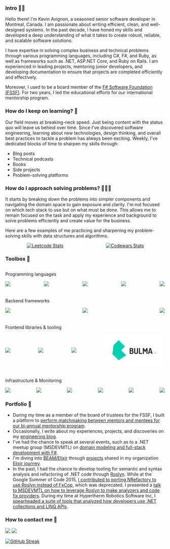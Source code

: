 ### Intro 👋🏾
Hello there! I'm Kevin Avignon, a seasoned senior software developer in Montreal, Canada. I am passionate about writing efficient, clean, and well-designed systems. In the past decade, I have honed my skills and developed a deep understanding of what it takes to create robust, reliable, and scalable software solutions. 

I have expertise in solving complex business and technical problems through various programming languages, including C#, F#, and Ruby, as well as frameworks such as .NET, ASP.NET Core, and Ruby on Rails. I am experienced in leading projects, mentoring junior developers, and developing documentation to ensure that projects are completed efficiently and effectively.

Moreover, I used to be a board member of the [F# Software Foundation (FSSF)](https://fsharp.org/mentorship/). For two years, I led the educational efforts for our international mentorship program.

### How do I keep on learning? 🌱
Our field moves at breaking-neck speed. Just being content with the status quo will leave us behind over time. Since I've discovered software engineering, learning about new technologies, design thinking, and overall best practices to tackle a problem has always been exciting. Weekly, I've dedicated blocks of time to sharpen my skills through:
- Blog posts
- Technical podcasts
- Books
- Side projects 
- Problem-solving platforms

### How do I approach solving problems? 👨🏾‍💻

It starts by breaking down the problems into simpler components and navigating the domain space to gain exposure and clarity. I'm not focused on which tech stack to use but on what must be done. This allows me to remain focused on the task and apply my experience and background to solve problems efficiently and create value for the business.

Here are a few examples of me practicing and sharpening my problem-solving skills with data structures and algorithms.

<div style="display: flex; justify-content: space-between; align-items: center;">
    <a href="https://leetcode.com/Kavignon/" style="flex: 1; text-align: center; padding: 0 10px;">
        <img src="https://leetcard.jacoblin.cool/Kavignon?ext=activity" alt="Leetcode Stats" style="max-width: 100%; height: auto;"/>
    </a>
    <a href="https://www.codewars.com/users/Kavignon" style="flex: 1; text-align: center; padding: 0 10px;">
        <img src="https://github.r2v.ch/codewars?user=Kavignon&stroke=%23BB432C" alt="Codewars Stats" style="max-width: 100%; height: auto;"/>
    </a>
</div>


### Toolbox 🧰

<div style="display: flex; flex-wrap: wrap; justify-content: space-between; align-items: center; gap: 20px; height: auto;">
    <div style="flex-basis: 100%;">
        <p>Programming languages</p>
        <div style="display: flex; justify-content: space-between; align-items: center; gap: 20px;">
            <a href="https://learn.microsoft.com/en-us/dotnet/csharp/" target="_blank" rel="noreferrer" title="C#">
                <img src="https://user-images.githubusercontent.com/26239574/114872010-e3277a00-9dc7-11eb-9ba2-06858c1689ac.png" height="100px"/>
            </a>
            <a href="https://learn.microsoft.com/en-us/dotnet/fsharp/" target="_blank" rel="noreferrer" title="F#">
                <img src="https://upload.wikimedia.org/wikipedia/commons/6/66/F_Sharp_logo.svg" height="100px"/>
            </a>
            <a href="https://www.ruby-lang.org/en/" target="_blank" rel="noreferrer" title="Ruby">
                <img src="https://media.geeksforgeeks.org/wp-content/cdn-uploads/20190902124355/ruby-programming-language.png" height="100px"/>
            </a>
            <a href="https://elixir-lang.org/" target="_blank" rel="noreferrer" title="Elixir">
                <img src="https://user-images.githubusercontent.com/58341133/145675185-44dd0b77-2e99-484f-998f-78eb50ee6082.png" height="100px"/>
            </a>
            <a href="https://www.typescriptlang.org" target="_blank" rel="noreferrer" title="Typescript">
                <img src="https://upload.wikimedia.org/wikipedia/commons/4/4c/Typescript_logo_2020.svg" height="100px"/>
            </a>
        </div>
    </div>
    <div style="flex-basis: 100%;">
        <p>Backend frameworks</p>
        <div style="display: flex; justify-content: space-between; align-items: center; gap: 20px;">
            <a href="https://learn.microsoft.com/en-us/aspnet/core/introduction-to-aspnet-core?view=aspnetcore-8.0" target="_blank" rel="noreferrer" title="ASP NET Core">
                <img src="https://valianttechnosoft.com/wp-content/uploads/2019/05/aspnet-core-compressor.png" height="100px"/>
            </a>
            <a href="https://rubyonrails.org" target="_blank" rel="noreferrer" title="Ruby on Rails">
                <img src="http://www.bugtreat.com/blog/wp-content/uploads/2012/06/ruby-on-rails-logo.png" height="100px"/>
            </a>
            <a href="https://www.phoenixframework.org/" target="_blank" rel="noreferrer" title="Phoenix">
                <img src="https://user-images.githubusercontent.com/58341133/145676134-98b03bcd-d9cb-4f78-9b5b-80486083d337.png" height="100px"/>
            </a>
        </div>
    </div>
    <div style="flex-basis: 100%;">
        <p>Frontend libraries & tooling </p>
        <div style="display: flex; justify-content: space-between; align-items: center; gap: 20px;">
            <a href="https://www.w3schools.com/html/" target="_blank" rel="noreferrer" title="HTML">
                <img src="https://user-images.githubusercontent.com/26239574/114872237-1ec24400-9dc8-11eb-97dd-533f0b857094.png" height="100px"/>
            </a>
            <a href="https://www.w3schools.com/Css/" target="_blank" rel="noreferrer" title="CSS">
                <img src="https://user-images.githubusercontent.com/26239574/114872267-25e95200-9dc8-11eb-8dbf-f7911201de71.png" height="100px"/>
            </a>
             <a href="https://react.dev" target="_blank" rel="noreferrer" title="React">
                <img src="https://www.goodworklabs.com/wp-content/uploads/2016/10/reactjs.png" height="100px"/>
            </a>
            <a href="https://bulma.io/" target="_blank" rel="noreferrer" title="Bulma">
                <img src="https://raw.githubusercontent.com/jgthms/bulma/master/docs/images/bulma-banner.png" height="100px"/>
            </a>
        </div>
    </div>
    <div style="flex-basis: 100%;">
        <p>Infrastructure & Monitoring</p>
        <div style="display: flex; justify-content: space-between; align-items: center; ">
            <a href="https://en.wikipedia.org/wiki/Bash_(Unix_shell)" target="_blank" rel="noreferrer" title="Bash">
                <img src="https://4.bp.blogspot.com/-dadzvDXYb9g/W3W6M_30BtI/AAAAAAAACGk/0iKaWUnQ2foay5Z9QQhohoywuWCZcY0agCLcBGAs/s1600/Bash.png" height="80px"/>
            </a>
            <a href="https://learn.microsoft.com/en-us/powershell/scripting/overview?view=powershell-7.4" target="_blank" rel="noreferrer" title="PowerShell">
                <img src="https://i0.wp.com/excelcult.com/wp-content/uploads/2019/08/powershell.png?resize=768%2C257&ssl=1" height="80px"/>
            </a>
            <a href="https://docs.github.com/en/actions" target="_blank" rel="noreferrer" title="GitHub Action">
                <img src="https://techworm.net/programming/wp-content/uploads/2018/10/github-actions.jpg" height="80px"/>
            </a>
            <a href="https://www.docker.com" target="_blank" rel="noreferrer" title="Docker">
                <img src="https://logos-world.net/wp-content/uploads/2021/02/Docker-Logo.png" height="80px"/>
            </a>
            <a href="https://grafana.com" target="_blank" rel="noreferrer" title="Grafana">
                <img src="https://www.turbogeek.co.uk/wp-content/uploads/2020/09/1200px-Grafana_logo.svg_.png" height="80px"/>
            </a>
            <a href="https://www.mysql.com" target="_blank" rel="noreferrer" title="MySQL">
                <img src="https://pngimg.com/uploads/mysql/mysql_PNG29.png" height="80px"/>
            </a>
        </div>
    </div>
</div>

### Portfolio 💼
- During my time as a member of the board of trustees for the FSSF, I built a platform to [perform matchmaking between mentors and mentees for our bi-annual mentorship program](https://github.com/Kavignon/FSharp-Mentorship-Automatic-Planner).
- Occasionally, I write about my experiences, projects, and discoveries on my [engineering blog](https://kevinavignon.com).
- I've had the chance to speak at several events, such as to a .NET meetup group (MSDEVMTL) on [domain modeling and full-stack development with F#](https://www.slideshare.net/slideshow/domain-modeling-fullstack-web-development-f/202829162).
- I'm diving into [BEAM/Elixir](https://en.wikipedia.org/wiki/BEAM_(Erlang_virtual_machine)) through [projects](https://github.com/orgs/Elixir-journey/repositories) shared in my organization [Elixir journey](https://github.com/Elixir-journey/.github/blob/main/profile/README.md).
- In the past, I had the chance to develop tooling for semantic and syntax analysis and refactoring of .NET code through [Roslyn](https://github.com/dotnet/roslyn). While at the Google Summer of Code 2015, [I contributed to porting NRefactory to use Roslyn instead of FxCop](https://github.com/Kavignon/RefactoringEssentials), which was deprecated. I presented a [talk to MSDEVMTL on how to leverage Roslyn to make analyzers and code fix providers](https://www.slideshare.net/slideshow/msdevmtl-roslyn-presentation/47944238). During my time at Hypertherm Robotics Software Inc, I [spearheaded a suite of tools that analyzed how developers use .NET collections and LINQ APIs](https://github.com/Kavignon/DotNet.SystemCollections.Analyzers).

### How to contact me 👤
<a href="https://www.linkedin.com/in/kevinavignon/" target="_blank" rel="noreferrer" title="LinkedIn"><img src="https://pngimg.com/uploads/linkedIn/linkedIn_PNG24.png" height="72px"/></a>
<a href="https://twitter.com/KAvignon" target="_blank" rel="noreferrer" title="X"><img src="https://toppng.com/public/uploads/preview/twitter-x-new-logo-round-icon-png-11692480241tdbz6jparr.webp" height="72px"/></a>

[![GitHub Streak](http://github-readme-streak-stats.herokuapp.com?user=kavignon)](https://git.io/streak-stats)
